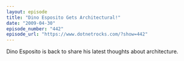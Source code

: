 ```yaml
---
layout: episode
title: "Dino Esposito Gets Architectural!"
date: "2009-04-30"
episode_number: "442"
episode_url: "https://www.dotnetrocks.com/?show=442"
---
```


Dino Esposito is back to share his latest thoughts about architecture.
